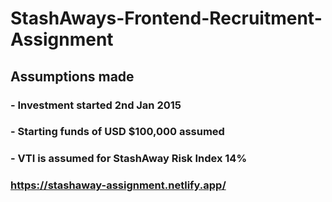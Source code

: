 # StashAways-Frontend-Recruitment-Assignment

## Assumptions made

### - Investment started 2nd Jan 2015

### - Starting funds of USD $100,000 assumed

### - VTI is assumed for StashAway Risk Index 14%

### https://stashaway-assignment.netlify.app/
